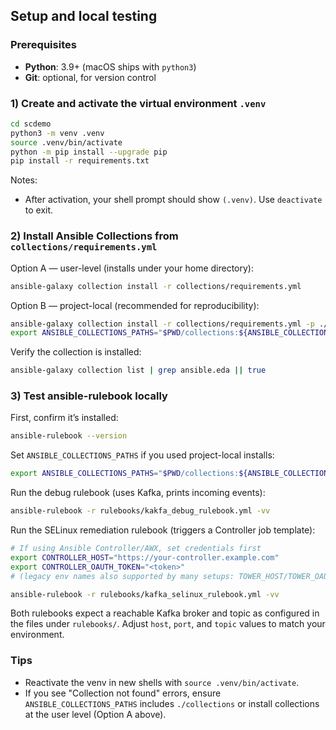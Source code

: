 ## Setup and local testing

### Prerequisites
- **Python**: 3.9+ (macOS ships with `python3`)
- **Git**: optional, for version control

### 1) Create and activate the virtual environment `.venv`
```bash
cd scdemo
python3 -m venv .venv
source .venv/bin/activate
python -m pip install --upgrade pip
pip install -r requirements.txt
```

Notes:
- After activation, your shell prompt should show `(.venv)`. Use `deactivate` to exit.

### 2) Install Ansible Collections from `collections/requirements.yml`
Option A — user-level (installs under your home directory):
```bash
ansible-galaxy collection install -r collections/requirements.yml
```

Option B — project-local (recommended for reproducibility):
```bash
ansible-galaxy collection install -r collections/requirements.yml -p ./collections
export ANSIBLE_COLLECTIONS_PATHS="$PWD/collections:${ANSIBLE_COLLECTIONS_PATHS}"
```

Verify the collection is installed:
```bash
ansible-galaxy collection list | grep ansible.eda || true
```

### 3) Test ansible-rulebook locally
First, confirm it’s installed:
```bash
ansible-rulebook --version
```

Set `ANSIBLE_COLLECTIONS_PATHS` if you used project-local installs:
```bash
export ANSIBLE_COLLECTIONS_PATHS="$PWD/collections:${ANSIBLE_COLLECTIONS_PATHS}"
```

Run the debug rulebook (uses Kafka, prints incoming events):
```bash
ansible-rulebook -r rulebooks/kakfa_debug_rulebook.yml -vv
```

Run the SELinux remediation rulebook (triggers a Controller job template):
```bash
# If using Ansible Controller/AWX, set credentials first
export CONTROLLER_HOST="https://your-controller.example.com"
export CONTROLLER_OAUTH_TOKEN="<token>"
# (legacy env names also supported by many setups: TOWER_HOST/TOWER_OAUTH_TOKEN)

ansible-rulebook -r rulebooks/kafka_selinux_rulebook.yml -vv
```

Both rulebooks expect a reachable Kafka broker and topic as configured in the files under `rulebooks/`. Adjust `host`, `port`, and `topic` values to match your environment.

### Tips
- Reactivate the venv in new shells with `source .venv/bin/activate`.
- If you see "Collection not found" errors, ensure `ANSIBLE_COLLECTIONS_PATHS` includes `./collections` or install collections at the user level (Option A above).


